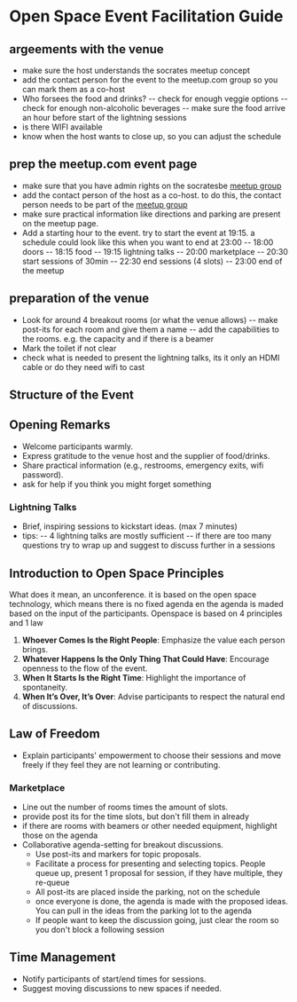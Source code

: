 # Open Space Event Facilitation Guide

## argeements with the venue
- make sure the host understands the socrates meetup concept
- add the contact person for the event to the meetup.com group so you can mark them as a co-host
- Who forsees the food and drinks? 
-- check for enough veggie options
-- check for enough non-alcoholic beverages
-- make sure the food arrive an hour before start of the lightning sessions
- is there WIFI available
- know when the host wants to close up, so you can adjust the schedule

## prep the meetup.com event page
- make sure that you have admin rights on the socratesbe [meetup group](https://www.meetup.com/socratesbe/) 
- add the contact person of the host as a co-host. to do this, the contact person needs to be part of the [meetup group](https://www.meetup.com/socratesbe/)
- make sure practical information like directions and parking are present on the meetup page.
- Add a starting hour to the event. try to start the event at 19:15. a schedule could look like this when you want to end at 23:00
-- 18:00 doors
-- 18:15 food
-- 19:15 lightning talks
-- 20:00 marketplace
-- 20:30 start sessions of 30min
-- 22:30 end sessions (4 slots)
-- 23:00 end of the meetup

## preparation of the venue
- Look for around 4 breakout rooms (or what the venue allows)
-- make post-its for each room and give them a name
-- add the capabilities to the rooms. e.g. the capacity and if there is a beamer
- Mark the toilet if not clear
- check what is needed to present the lightning talks, its it only an HDMI cable or do they need wifi to cast

## Structure of the Event
## Opening Remarks
- Welcome participants warmly.
- Express gratitude to the venue host and the supplier of food/drinks.
- Share practical information (e.g., restrooms, emergency exits, wifi password).
- ask for help if you think you might forget something
### Lightning Talks
- Brief, inspiring sessions to kickstart ideas. (max 7 minutes)
- tips:
-- 4 lightning talks are mostly sufficient
-- if there are too many questions try to wrap up and suggest to discuss further in a sessions

## Introduction to Open Space Principles
What does it mean, an unconference.
it is based on the open space technology, which means there is no fixed agenda en the agenda is maded based on the input of the participants. 
Openspace is based on 4 principles and 1 law
1. **Whoever Comes Is the Right People**: Emphasize the value each person brings.
2. **Whatever Happens Is the Only Thing That Could Have**: Encourage openness to the flow of the event.
3. **When It Starts Is the Right Time**: Highlight the importance of spontaneity.
4. **When It’s Over, It’s Over**: Advise participants to respect the natural end of discussions.

## Law of Freedom
- Explain participants' empowerment to choose their sessions and move freely if they feel they are not learning or contributing.



### Marketplace
- Line out the number of rooms times the amount of slots.
- provide post its for the time slots, but don't fill them in already
- if there are rooms with beamers or other needed equipment, highlight those on the agenda
- Collaborative agenda-setting for breakout discussions.
  - Use post-its and markers for topic proposals.
  - Facilitate a process for presenting and selecting topics. People queue up, present 1 proposal for session, if they have multiple, they re-queue
  - All post-its are placed inside the parking, not on the schedule
  - once everyone is done, the agenda is made with the proposed ideas. You can pull in the ideas from the parking lot to the agenda
  - If people want to keep the discussion going, just clear the room so you don't block a following session

## Time Management
- Notify participants of start/end times for sessions.
- Suggest moving discussions to new spaces if needed.
